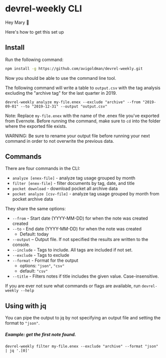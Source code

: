 # devrel-weekly CLI

Hey Mary 👋

Here's how to get this set up

## Install

Run the following command:

```sh
npm install -g https://github.com/avigoldman/devrel-weekly.git
```

Now you should be able to use the command line tool.

The following command will write a table to `output.csv` with the tag analysis excluding the "archive tag" for the last quarter in 2019.


```
devrel-weekly analyze my-file.enex --exclude "archive" --from "2019-09-01" --to "2019-12-31" --output "output.csv"
```

Note: Replace `my-file.enex` with the name of the .enex file you've exported from Evernote. Before running the command, make sure to `cd` into the folder where the exported file exists.

WARNING: Be sure to rename your output file before running your next command in order to not overwrite the previous data.

## Commands

There are four commands in the CLI:

* `analyze [enex-file]` - analyze tag usage grouped by month
* `filter [enex-file]` - filter documents by tag, date, and title
* `pocket download` - download pocket all archive data
* `pocket analyze [csv-file]` - analyze tag usage grouped by month from pocket archive data

They share the same options:
* `--from` - Start date (YYYY-MM-DD) for when the note was created created 
* `--to` - End date (YYYY-MM-DD) for when the note was created 
  * Default: today
* `--output` – Output file. If not specified the results are written to the console.
* `--include` - Tags to include. All tags are included if not set.
* `--exclude` - Tags to exclude
* `--format` - Format for the output
  * options: `"json"`, `"csv"`
  * default: `"csv"`
* `--title` - Filters notes if title includes the given value. Case-insensitive.

If you are ever not sure what commands or flags are available, run `devrel-weekly --help`


## Using with jq

You can pipe the output to jq by not specifying an output file and setting the format to `"json"`.

##### Example: get the first note found.

```
devrel-weekly filter my-file.enex --exclude "archive" --format "json" | jq '.[0]'
```
